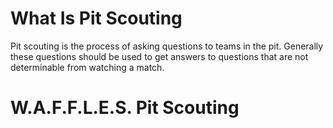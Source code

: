 # What Is Pit Scouting

Pit scouting is the process of asking questions to teams in the pit. Generally these questions should be used to get answers to questions that are not determinable from watching a match.

# W.A.F.F.L.E.S. Pit Scouting

## 